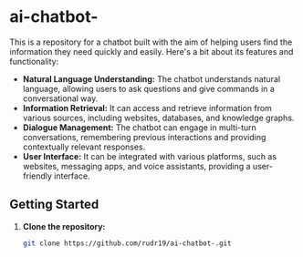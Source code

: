 # ai-chatbot-

This is a repository for a chatbot built with the aim of  helping users find the information they need quickly and easily. 
Here's a bit about its features and functionality:

- **Natural Language Understanding:**  The chatbot understands natural language, allowing users to ask questions and give commands in a conversational way.
- **Information Retrieval:** It can access and retrieve information from various sources, including websites, databases, and knowledge graphs.
- **Dialogue Management:** The chatbot can engage in multi-turn conversations, remembering previous interactions and providing contextually relevant responses.
- **User Interface:** It can be integrated with various platforms, such as websites, messaging apps, and voice assistants, providing a user-friendly interface.

## Getting Started

1. **Clone the repository:**
   ```bash
   git clone https://github.com/rudr19/ai-chatbot-.git
